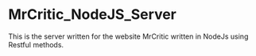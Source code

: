 # MrCritic_NodeJS_Server

This is the server written for the website MrCritic written in NodeJs using Restful methods.
